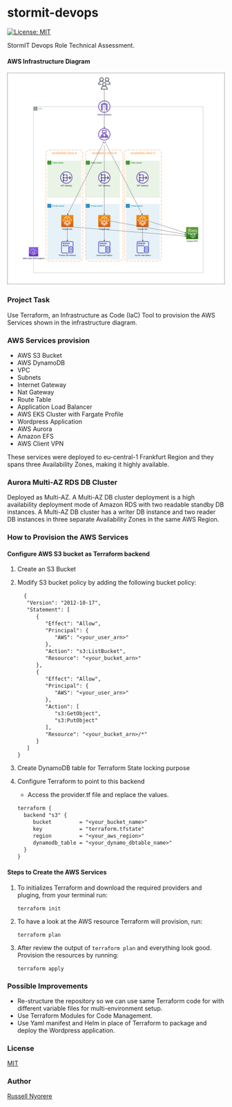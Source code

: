 # stormit-devops
[![License: MIT](https://img.shields.io/badge/License-MIT-yellow.svg)](https://opensource.org/licenses/MIT)

StormIT Devops Role Technical Assessment.


#### AWS Infrastructure Diagram

![img-1](stormit-infra.png)

### Project Task
Use Terraform, an Infrastructure as Code (IaC) Tool to provision the AWS Services shown in the infrastructure diagram.

### AWS Services provision
* AWS S3 Bucket
* AWS DynamoDB
* VPC 
* Subnets
* Internet Gateway
* Nat Gateway
* Route Table
* Application Load Balancer
* AWS EKS Cluster with Fargate Profile
* Wordpress Application 
* AWS Aurora
* Amazon EFS
* AWS Client VPN

These services were deployed to eu-central-1 Frankfurt Region and they spans three Availability Zones, making it highly available.

### Aurora Multi-AZ RDS DB Cluster
Deployed as Multi-AZ. A Multi-AZ DB cluster deployment is a high availability deployment mode of Amazon RDS with two readable standby DB instances. A Multi-AZ DB cluster has a writer DB instance and two reader DB instances in three separate Availability Zones in the same AWS Region.

### How to Provision the AWS Services

#### Configure AWS S3 bucket as Terraform backend
1. Create an S3 Bucket
2. Modify S3 bucket policy by adding the following bucket policy:
   ```
     {
      "Version": "2012-10-17",
      "Statement": [
         {
            "Effect": "Allow",
            "Principal": {
               "AWS": "<your_user_arn>"
            },
            "Action": "s3:ListBucket",
            "Resource": "<your_bucket_arn>"
         },
         {
            "Effect": "Allow",
            "Principal": {
               "AWS": "<your_user_arn>"
            },
            "Action": [
               "s3:GetObject",
               "s3:PutObject"
            ],
            "Resource": "<your_bucket_arn>/*"
         }
      ]
   }
   ```

3.  Create DynamoDB table for Terraform State locking purpose
4.  Configure Terraform to point to this backend
    *  Access the provider.tf file and replace the values.
  
  
    ```
    terraform {
      backend "s3" {
         bucket         = "<your_bucket_name>"
         key            = "terraform.tfstate"
         region         = "<your_aws_region>"
         dynamodb_table = "<your_dynamo_dbtable_name>"
      }
    }
    ```
   
#### Steps to Create the AWS Services
1. To initializes Terraform and download the required providers and pluging, from your terminal run:
   ```
   terraform init
   ```
2. To have a look at the AWS resource Terraform will provision, run:
   ```
   terraform plan
   ```
3. After review the output of `terraform plan` and everything look good. Provision the resources by running:
   ```
   terraform apply
   ```

### Possible Improvements
* Re-structure the repository so we can use same Terraform code for with different variable files for multi-environment setup.
* Use Terraform Modules for Code Management.
* Use Yaml manifest and Helm in place of Terraform to package and deploy the Wordpress application.


### License

[MIT](https://opensource.org/licenses/MIT)

### Author

[Russell Nyorere](https://neorusse.github.io/)